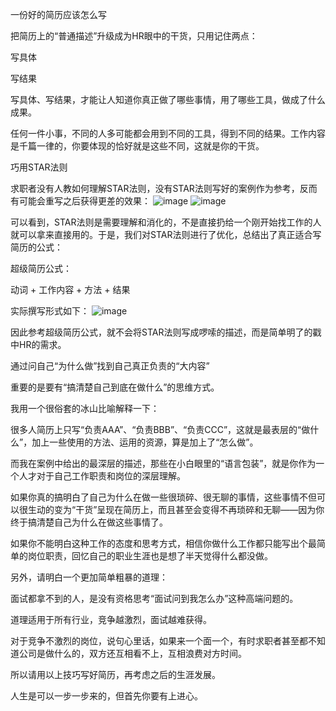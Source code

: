 一份好的简历应该怎么写

 
把简历上的“普通描述”升级成为HR眼中的干货，只用记住两点：

写具体

写结果

写具体、写结果，才能让人知道你真正做了哪些事情，用了哪些工具，做成了什么成果。

任何一件小事，不同的人多可能都会用到不同的工具，得到不同的结果。工作内容是千篇一律的，你要体现的恰好就是这些不同，这就是你的干货。

巧用STAR法则

求职者没有人教如何理解STAR法则，没有STAR法则写好的案例作为参考，反而有可能会重写之后获得更差的效果：
![image](https://github.com/fujianye/DailyGain/images/错误的STAR原则描述.png)
![image](https://github.com/fujianye/DailyGain/images/正确的STAR描述.png)




可以看到，STAR法则是需要理解和消化的，不是直接扔给一个刚开始找工作的人就可以拿来直接用的。于是，我们对STAR法则进行了优化，总结出了真正适合写简历的公式：

超级简历公式：

动词 + 工作内容 + 方法 + 结果

实际撰写形式如下：
![image](https://github.com/fujianye/DailyGain/images/简历示范描述.png)


因此参考超级简历公式，就不会将STAR法则写成啰嗦的描述，而是简单明了的戳中HR的需求。

通过问自己“为什么做”找到自己真正负责的“大内容”

重要的是要有“搞清楚自己到底在做什么”的思维方式。

我用一个很俗套的冰山比喻解释一下：

很多人简历上只写“负责AAA”、“负责BBB”、“负责CCC”，这就是最表层的“做什么”，加上一些使用的方法、运用的资源，算是加上了“怎么做”。

而我在案例中给出的最深层的描述，那些在小白眼里的“语言包装”，就是你作为一个人才对于自己工作职责和岗位的深层理解。

如果你真的搞明白了自己为什么在做一些很琐碎、很无聊的事情，这些事情不但可以很生动的变为“干货”呈现在简历上，而且甚至会变得不再琐碎和无聊——因为你终于搞清楚自己为什么在做这些事情了。

如果你不能明白这种工作的态度和思考方式，相信你做什么工作都只能写出个最简单的岗位职责，回忆自己的职业生涯也是想了半天觉得什么都没做。

另外，请明白一个更加简单粗暴的道理：

面试都拿不到的人，是没有资格思考“面试问到我怎么办”这种高端问题的。

道理适用于所有行业，竞争越激烈，面试越难获得。

对于竞争不激烈的岗位，说句心里话，如果来一个面一个，有时求职者甚至都不知道公司是做什么的，双方还互相看不上，互相浪费对方时间。

所以请用以上技巧写好简历，再考虑之后的生涯发展。

人生是可以一步一步来的，但首先你要有上进心。
